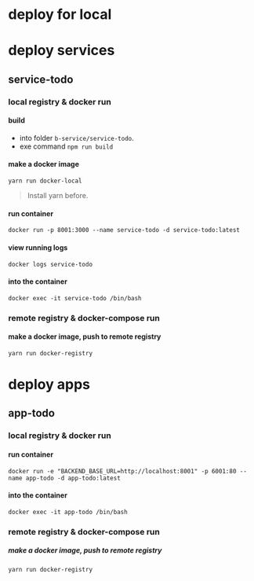 # deploy for local
# deploy services
## service-todo
### local registry & docker run
#### build
* into folder `b-service/service-todo`.
* exe command `npm run build`

#### make a docker image
```
yarn run docker-local
```
> Install yarn before.

#### run container
```
docker run -p 8001:3000 --name service-todo -d service-todo:latest
```

#### view running logs
```
docker logs service-todo
```

#### into the container
```
docker exec -it service-todo /bin/bash
```

### remote registry & docker-compose run
#### make a docker image, push to remote registry
```
yarn run docker-registry
```

# deploy apps
## app-todo
### local registry & docker run
#### run container
```
docker run -e "BACKEND_BASE_URL=http://localhost:8001" -p 6001:80 --name app-todo -d app-todo:latest
```

#### into the container
```
docker exec -it app-todo /bin/bash
```

### remote registry & docker-compose run
##### make a docker image, push to remote registry
```
yarn run docker-registry
```